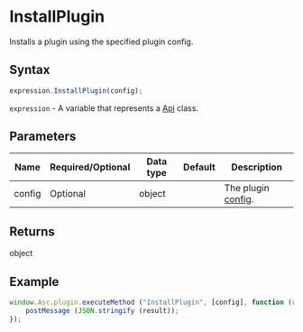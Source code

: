 # InstallPlugin

Installs a plugin using the specified plugin config.

## Syntax

```javascript
expression.InstallPlugin(config);
```

`expression` - A variable that represents a [Api](Methods.md) class.

## Parameters

| **Name** | **Required/Optional** | **Data type** | **Default** | **Description** |
| ------------- | ------------- | ------------- | ------------- | ------------- |
| config | Optional | object |  | The plugin [config](https://api.onlyoffice.com/docs/plugin-and-macros/structure/configuration/). |

## Returns

object

## Example

```javascript
window.Asc.plugin.executeMethod ("InstallPlugin", [config], function (result) {
    postMessage (JSON.stringify (result));
});
```
